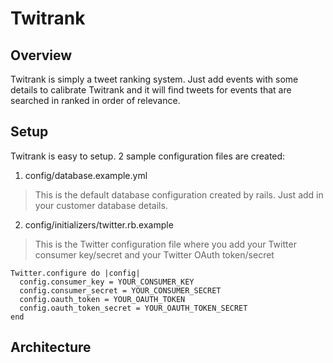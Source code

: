 Twitrank
========

Overview
--------
Twitrank is simply a tweet ranking system. Just add events with some details to calibrate Twitrank and it will find tweets for events that
are searched in ranked in order of relevance.

Setup
-----
Twitrank is easy to setup. 2 sample configuration files are created:

1. config/database.example.yml
> This is the default database configuration created by rails. Just add in your customer database details.
2. config/initializers/twitter.rb.example
> This is the Twitter configuration file where you add your Twitter consumer key/secret and your Twitter OAuth token/secret

	Twitter.configure do |config|
	  config.consumer_key = YOUR_CONSUMER_KEY
	  config.consumer_secret = YOUR_CONSUMER_SECRET
	  config.oauth_token = YOUR_OAUTH_TOKEN
	  config.oauth_token_secret = YOUR_OAUTH_TOKEN_SECRET
	end	




Architecture
------------ 